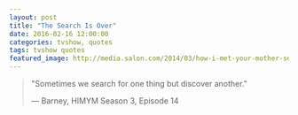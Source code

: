 ```yaml
---
layout: post
title: "The Search Is Over"
date: 2016-02-16 12:00:00
categories: tvshow, quotes
tags: tvshow quotes
featured_image: http://media.salon.com/2014/03/how-i-met-your-mother-season-1-1280x960.jpg
---
```


> "Sometimes we search for one thing but discover another." 
>
> &#8212; Barney, HIMYM Season 3, Episode 14

